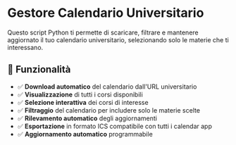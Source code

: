 # Gestore Calendario Universitario

Questo script Python ti permette di scaricare, filtrare e mantenere aggiornato il tuo calendario universitario, selezionando solo le materie che ti interessano.

## 🚀 Funzionalità

- ✅ **Download automatico** del calendario dall'URL universitario
- ✅ **Visualizzazione** di tutti i corsi disponibili
- ✅ **Selezione interattiva** dei corsi di interesse
- ✅ **Filtraggio** del calendario per includere solo le materie scelte
- ✅ **Rilevamento automatico** degli aggiornamenti
- ✅ **Esportazione** in formato ICS compatibile con tutti i calendar app
- ✅ **Aggiornamento automatico** programmabile
